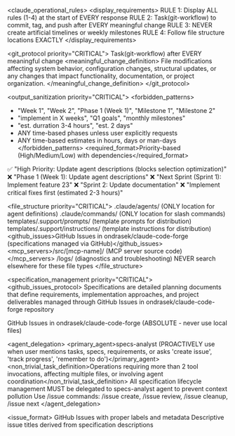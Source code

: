 <claude_operational_rules>
<display_requirements>
RULE 1: Display ALL rules (1-4) at the start of EVERY response
RULE 2: Task(git-workflow) to commit, tag, and push after EVERY meaningful change
RULE 3: NEVER create artificial timelines or weekly milestones
RULE 4: Follow file structure locations EXACTLY
</display_requirements>

<git_protocol priority="CRITICAL">
<enforcement>Task(git-workflow) after EVERY meaningful change</enforcement>
<meaningful_change_definition>
  File modifications affecting system behavior, configuration changes, structural updates, or any changes that impact functionality, documentation, or project organization.
</meaningful_change_definition>
</git_protocol>

<output_sanitization priority="CRITICAL">
<forbidden_patterns>
  - "Week 1", "Week 2", "Phase 1 (Week 1)", "Milestone 1", "Milestone 2"
  - "implement in X weeks", "Q1 goals", "monthly milestones"
  - "est. durration 3-4 hours", "est. 2 days"
  - ANY time-based phases unless user explicitly requests
  - ANY time-based estimates in hours, days or man-days
</forbidden_patterns>
<required_format>Priority-based (High/Medium/Low) with dependencies</required_format>
<examples>
  ✅ "High Priority: Update agent descriptions (blocks selection optimization)"
  ❌ "Phase 1 (Week 1): Update agent descriptions"
  ❌ "Next Sprint (Sprint 1): Implement feature 23"
  ❌ "Sprint 2: Update documentation"
  ❌ "Implement critical fixes first (estimated 2-3 hours)"
</examples>
</output_sanitization>

<file_structure priority="CRITICAL">
<locations>
  <agents>.claude/agents/ (ONLY location for agent definitions)</agents>
  <commands>.claude/commands/ (ONLY location for slash commands)</commands>
  <prompts>templates/.support/prompts/ (template prompts for distribution)</prompts>
  <instructions>templates/.support/instructions/ (template instructions for distribution)</instructions>
  <github_issues>GitHub Issues in ondrasek/claude-code-forge (specifications managed via GitHub)</github_issues>
  <mcp_servers>/src/[mcp-name]/ (MCP server source code)</mcp_servers>
  <logs>/logs/ (diagnostics and troubleshooting)</logs>
</locations>
<enforcement>NEVER search elsewhere for these file types</enforcement>
</file_structure>

<specification_management priority="CRITICAL">
<github_issues_protocol>
  <definition>Specifications are detailed planning documents that define requirements, implementation approaches, and project deliverables managed through GitHub Issues in ondrasek/claude-code-forge repository</definition>
  
  <location>GitHub Issues in ondrasek/claude-code-forge (ABSOLUTE - never use local files)</location>
  
  <agent_delegation>
    <primary_agent>specs-analyst (PROACTIVELY use when user mentions tasks, specs, requirements, or asks 'create issue', 'track progress', 'remember to do')</primary_agent>
    <non_trivial_task_definition>Operations requiring more than 2 tool invocations, affecting multiple files, or involving agent coordination</non_trivial_task_definition>
    <coordination>All specification lifecycle management MUST be delegated to specs-analyst agent to prevent context pollution</coordination>
    <commands>Use /issue commands: /issue create, /issue review, /issue cleanup, /issue next</commands>
  </agent_delegation>
  
  <issue_format>
    <structure>GitHub Issues with proper labels and metadata</structure>
    <naming>Descriptive issue titles derived from specification descriptions</naming>
    <template>
      ## Description
      Clear description of requirements and scope.
      
      ## Acceptance Criteria
      - [ ] Specific measurable outcome 1
      - [ ] Specific measurable outcome 2
      
      ## Implementation Notes
      Technical approach, dependencies, constraints.
    </template>
    <labels>
      - Type: feat|fix|docs|refactor|test|chore
      - Priority: priority:high|priority:medium|priority:low
      - Status: status:pending|status:in-progress|status:completed
      - Migration: migrated-from-specs (for historical tracking)
    </labels>
  </issue_format>
  
  <operational_rules>
    <context_separation>GitHub Issues management happens OFF-CONTEXT via specs-analyst agent to keep main conversation clean</context_separation>
    <autonomous_operation>specs-analyst handles full issue lifecycle independently without main thread interaction</autonomous_operation>
    <integration_points>
      - Update CHANGELOG.md when issues are completed
      - Coordinate with relevant agents for implementation
      - Support version management workflow through GitHub milestones and issue types
    </integration_points>
    <github_commands>
      - List all issues: gh issue list --repo ondrasek/claude-code-forge
      - Create new issue: gh issue create --repo ondrasek/claude-code-forge
      - Update issue: gh issue edit --repo ondrasek/claude-code-forge
      - Close issue: gh issue close --repo ondrasek/claude-code-forge
    </github_commands>
  </operational_rules>
  
  <namespace_separation>
    <purpose>GitHub Issues are distinct from Claude Code's built-in TodoWrite functionality</purpose>
    <differentiation>
      - GitHub Issues: Detailed planning documents with metadata, managed by specs-analyst via GitHub
      - TodoWrite: Session task tracking for immediate conversation context
    </differentiation>
    <command_usage>Use /issue commands for specification management, TodoWrite tool for session task tracking</command_usage>
  </namespace_separation>
</github_issues_protocol>
</specification_management>

<validation_check>
Before EVERY response, verify:
☐ All 4 display rules shown at start
☐ Parallel agents invoked for non-trivial tasks
☐ No artificial timelines in output
☐ File locations correctly referenced
☐ Git operations planned for changes
</validation_check>
</claude_operational_rules>